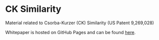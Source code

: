 # CK Similarity
Material related to Csorba-Kurzer (CK) Similarity (US Patent 9,269,028)

Whitepaper is hosted on GitHub Pages and can be found [here](https://bcsorba.github.io/ck-similarity/whitepapers/ckSimilarity.pdf).
